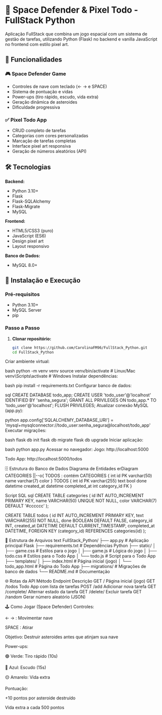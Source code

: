 # 🚀 Space Defender & Pixel Todo - FullStack Python

Aplicação FullStack que combina um jogo espacial com um sistema de gestão de tarefas, utilizando Python (Flask) no backend e vanilla JavaScript no frontend com estilo pixel art.

## 🌟 Funcionalidades

### 🎮 Space Defender Game
- Controles de nave com teclado (← → e SPACE)
- Sistema de pontuação e vidas
- Power-ups (tiro rápido, escudo, vida extra)
- Geração dinâmica de asteroides
- Dificuldade progressiva

### ✅ Pixel Todo App
- CRUD completo de tarefas
- Categorias com cores personalizadas
- Marcação de tarefas completas
- Interface pixel art responsiva
- Geração de números aleatórios (API)

## 🛠️ Tecnologias

**Backend:**
- Python 3.10+
- Flask
- Flask-SQLAlchemy
- Flask-Migrate
- MySQL

**Frontend:**
- HTML5/CSS3 (puro)
- JavaScript (ES6)
- Design pixel art
- Layout responsivo

**Banco de Dados:**
- MySQL 8.0+

## 🚀 Instalação e Execução

### Pré-requisitos
- Python 3.10+
- MySQL Server
- pip

### Passo a Passo

1. **Clonar repositório:**
   ```bash
   git clone https://github.com/CarolinaFM96/FullStack_Python.git
   cd FullStack_Python
Criar ambiente virtual:

bash
python -m venv venv
source venv/bin/activate  # Linux/Mac
venv\Scripts\activate     # Windows
Instalar dependências:

bash
pip install -r requirements.txt
Configurar banco de dados:

sql
CREATE DATABASE todo_app;
CREATE USER 'todo_user'@'localhost' IDENTIFIED BY 'senha_segura';
GRANT ALL PRIVILEGES ON todo_app.* TO 'todo_user'@'localhost';
FLUSH PRIVILEGES;
Atualizar conexão MySQL (app.py):

python
app.config['SQLALCHEMY_DATABASE_URI'] = 'mysql+mysqlconnector://todo_user:senha_segura@localhost/todo_app'
Executar migrações:

bash
flask db init
flask db migrate
flask db upgrade
Iniciar aplicação:

bash
python app.py
Acessar no navegador:
Jogo: http://localhost:5000

Todo App: http://localhost:5000/todos

🗄️ Estrutura do Banco de Dados
Diagrama de Entidades
erDiagram
    CATEGORIES ||--o{ TODOS : contém
    CATEGORIES {
        int id PK
        varchar(50) name
        varchar(7) color
    }
    TODOS {
        int id PK
        varchar(255) text
        bool done
        datetime created_at
        datetime completed_at
        int category_id FK
    }
    
Script SQL
sql
CREATE TABLE categories (
    id INT AUTO_INCREMENT PRIMARY KEY,
    name VARCHAR(50) UNIQUE NOT NULL,
    color VARCHAR(7) DEFAULT '#cccccc'
);

CREATE TABLE todos (
    id INT AUTO_INCREMENT PRIMARY KEY,
    text VARCHAR(255) NOT NULL,
    done BOOLEAN DEFAULT FALSE,
    category_id INT,
    created_at DATETIME DEFAULT CURRENT_TIMESTAMP,
    completed_at DATETIME,
    FOREIGN KEY (category_id) REFERENCES categories(id)
);

📂 Estrutura de Arquivos
text
FullStack_Python/
├── app.py                 # Aplicação principal Flask
├── requirements.txt       # Dependências Python
├── static/
│   ├── game.css           # Estilos para o jogo
│   ├── game.js            # Lógica do jogo
│   ├── todo.css           # Estilos para o Todo App
│   └── todo.js            # Script para o Todo App
├── templates/
│   ├── index.html         # Página inicial (jogo)
│   └── todo_app.html      # Página do Todo App
├── migrations/            # Migrações de banco de dados
└── README.md              # Documentação

🌐 Rotas da API
Método	Endpoint	Descrição
GET	/	Página inicial (jogo)
GET	/todos	Todo App com lista de tarefas
POST	/add	Adicionar nova tarefa
GET	/complete/<id>	Alternar estado da tarefa
GET	/delete/<id>	Excluir tarefa
GET	/random	Gerar número aleatório (JSON)

🕹️ Como Jogar (Space Defender)
Controles:

← → : Movimentar nave

SPACE : Atirar

Objetivo: Destruir asteroides antes que atinjam sua nave

Power-ups:

🟢 Verde: Tiro rápido (10s)

🔵 Azul: Escudo (15s)

🟡 Amarelo: Vida extra

Pontuação:

+10 pontos por asteroide destruído

Vida extra a cada 500 pontos
